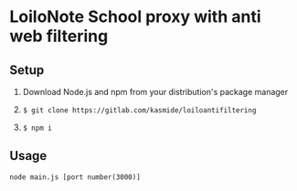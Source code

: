 # LoiloNote School proxy with anti web filtering
## Setup
1. Download Node.js and npm from your distribution's package manager
1.     $ git clone https://gitlab.com/kasmide/loiloantifiltering
1.     $ npm i
## Usage
    node main.js [port number(3000)]